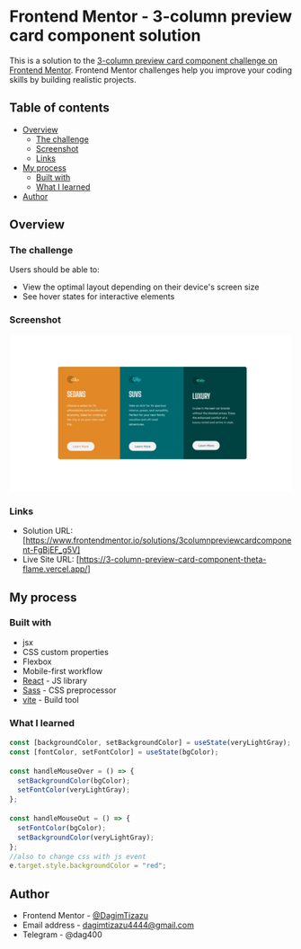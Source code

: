 # Frontend Mentor - 3-column preview card component solution

This is a solution to the [3-column preview card component challenge on Frontend Mentor](https://www.frontendmentor.io/challenges/3column-preview-card-component-pH92eAR2-). Frontend Mentor challenges help you improve your coding skills by building realistic projects.

## Table of contents

- [Overview](#overview)
  - [The challenge](#the-challenge)
  - [Screenshot](#screenshot)
  - [Links](#links)
- [My process](#my-process)
  - [Built with](#built-with)
  - [What I learned](#what-i-learned)
- [Author](#author)

## Overview

### The challenge

Users should be able to:

- View the optimal layout depending on their device's screen size
- See hover states for interactive elements

### Screenshot

![](./screenshot/screenshot.jpeg)

### Links

- Solution URL: [https://www.frontendmentor.io/solutions/3columnpreviewcardcomponent-FgBjEF_g5V]
- Live Site URL: [https://3-column-preview-card-component-theta-flame.vercel.app/]

## My process

### Built with

- jsx
- CSS custom properties
- Flexbox
- Mobile-first workflow
- [React](https://reactjs.org/) - JS library
- [Sass](https://sass-lang.com/) - CSS preprocessor
- [vite](https://vitejs.dev/) - Build tool

### What I learned

```js
const [backgroundColor, setBackgroundColor] = useState(veryLightGray);
const [fontColor, setFontColor] = useState(bgColor);

const handleMouseOver = () => {
  setBackgroundColor(bgColor);
  setFontColor(veryLightGray);
};

const handleMouseOut = () => {
  setFontColor(bgColor);
  setBackgroundColor(veryLightGray);
};
//also to change css with js event
e.target.style.backgroundColor = "red";
```

## Author

- Frontend Mentor - [@DagimTizazu](https://www.frontendmentor.io/profile/DagimTizazu)
- Email address - dagimtizazu4444@gmail.com
- Telegram - @dag400

